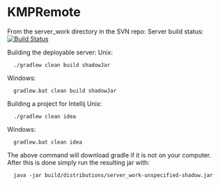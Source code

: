 KMPRemote
=========

From the server_work directory in the SVN repo:
Server build status: [![Build Status](https://travis-ci.org/UoE-CE320-2013-Team3/KMPRemote.svg?branch=master)](https://travis-ci.org/UoE-CE320-2013-Team3/KMPRemote)

Building the deployable server:
Unix:
```
  ./gradlew clean build shadowJar
```
Windows:
```
  gradlew.bat clean build shadowJar
```
Building a project for Intellij
Unix:
```
  ./gradlew clean idea
```
Windows:
```
  gradlew.bat clean idea
```

The above command will download gradle if it is not on your computer. After this is done simply run the resulting jar with:
```
  java -jar build/distributions/server_work-unspecified-shadow.jar
```
